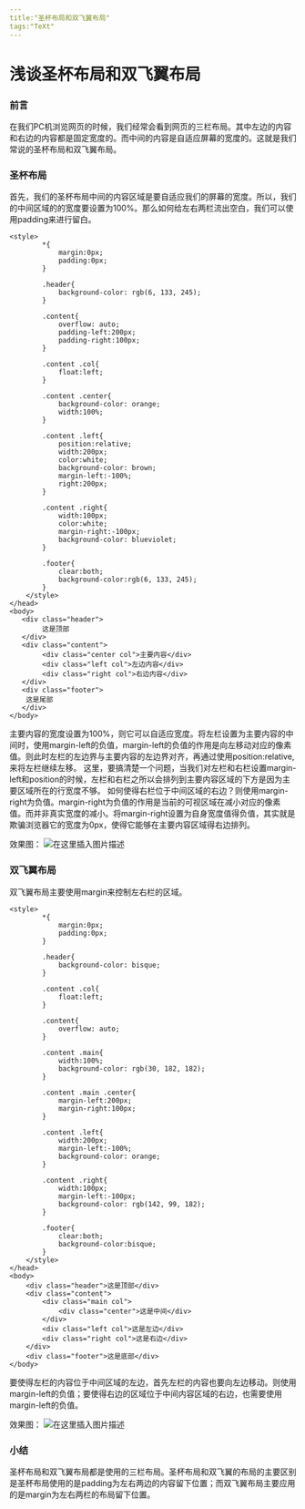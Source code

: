 ```yaml
---
title:"圣杯布局和双飞翼布局"
tags:"TeXt"
---
```




# 浅谈圣杯布局和双飞翼布局

### 前言
在我们PC机浏览网页的时候，我们经常会看到网页的三栏布局。其中左边的内容和右边的内容都是固定宽度的。而中间的内容是自适应屏幕的宽度的。这就是我们常说的圣杯布局和双飞翼布局。
### 圣杯布局
首先，我们的圣杯布局中间的内容区域是要自适应我们的屏幕的宽度。所以，我们的中间区域的的宽度要设置为100%。那么如何给左右两栏流出空白，我们可以使用padding来进行留白。

```
<style>
        *{
            margin:0px;
            padding:0px;
        }

        .header{
            background-color: rgb(6, 133, 245);
        }

        .content{
            overflow: auto;
            padding-left:200px;
            padding-right:100px;
        }

        .content .col{
            float:left;
        }

        .content .center{
            background-color: orange;
            width:100%;
        }

        .content .left{
            position:relative;
            width:200px;
            color:white;
            background-color: brown;
            margin-left:-100%;
            right:200px;
        }

        .content .right{
            width:100px;
            color:white;
            margin-right:-100px;
            background-color: blueviolet;
        }

        .footer{
            clear:both;
            background-color:rgb(6, 133, 245);
        }
    </style>
</head>
<body>
   <div class="header">
        这是顶部
   </div>
   <div class="content">
        <div class="center col">主要内容</div>
        <div class="left col">左边内容</div>
        <div class="right col">右边内容</div> 
   </div>
   <div class="footer">
    这是尾部
   </div>
</body>
```
主要内容的宽度设置为100%，则它可以自适应宽度。将左栏设置为主要内容的中间时，使用margin-left的负值，margin-left的负值的作用是向左移动对应的像素值。则此时左栏的左边界与主要内容的左边界对齐，再通过使用position:relative,来将左栏继续左移。
这里，要搞清楚一个问题，当我们对左栏和右栏设置margin-left和position的时候，左栏和右栏之所以会排列到主要内容区域的下方是因为主要区域所在的行宽度不够。
如何使得右栏位于中间区域的右边？则使用margin-right为负值。margin-right为负值的作用是当前的可视区域在减小对应的像素值。而并非真实宽度的减小。将margin-right设置为自身宽度值得负值，其实就是欺骗浏览器它的宽度为0px，使得它能够在主要内容区域得右边排列。

效果图：
![在这里插入图片描述](https://img-blog.csdnimg.cn/8318dba77bef40df9b5a284171ab9f76.png)

### 双飞翼布局
双飞翼布局主要使用margin来控制左右栏的区域。

```
<style>
        *{
            margin:0px;
            padding:0px;
        }

        .header{
            background-color: bisque;
        }

        .content .col{
            float:left;
        }

        .content{
            overflow: auto;
        }

        .content .main{
            width:100%;
            background-color: rgb(30, 182, 182);
        }

        .content .main .center{
            margin-left:200px;
            margin-right:100px;
        }

        .content .left{
            width:200px;
            margin-left:-100%;
            background-color: orange;
        }

        .content .right{
            width:100px;
            margin-left:-100px;
            background-color: rgb(142, 99, 182);
        }

        .footer{
            clear:both;
            background-color:bisque;
        }
    </style>
</head>
<body>
    <div class="header">这是顶部</div>
    <div class="content">
        <div class="main col">
            <div class="center">这是中间</div>
        </div>
        <div class="left col">这是左边</div>
        <div class="right col">这是右边</div>
    </div>
    <div class="footer">这是底部</div>
</body>
```
要使得左栏的内容位于中间区域的左边，首先左栏的内容也要向左边移动。则使用margin-left的负值；要使得右边的区域位于中间内容区域的右边，也需要使用margin-left的负值。

效果图：
![在这里插入图片描述](https://img-blog.csdnimg.cn/53319622b7c0402b9f0779db10cfcc3f.png)

### 小结
圣杯布局和双飞翼布局都是使用的三栏布局。圣杯布局和双飞翼的布局的主要区别是圣杯布局使用的是padding为左右两边的内容留下位置；而双飞翼布局主要应用的是margin为左右两栏的布局留下位置。